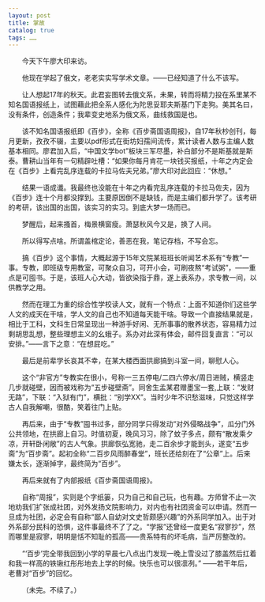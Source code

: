 ```yaml
---
layout: post
title: 掌故
catalog: true  
tags: ……
---
```


&emsp;&emsp;今天下午廖大印来访。

&emsp;&emsp;他现在学起了俄文，老老实实写学术文章。——已经知道了什么不该写。

&emsp;&emsp;让人想起17年的秋天。此君妄图转去俄文系，未果，转而将精力投在系里某不知名国语报纸上，试图藉此把全系人感化为陀思妥耶夫斯基门下走狗。美其名曰，没有条件，创造条件；我辈变史地系为俄文系，曲线救国是也。

&emsp;&emsp;该不知名国语报纸即《百步》，全称《百步斋国语周报》，自17年秋杪创刊，每月更新，孜孜不辍，主要以pdf形式在街坊妇孺间流传，累计读者人数与主编人数基本相同。廖君加入后，“中国文学bot”板块三军尽墨，补白部分不是斯基就是斯泰。曹耕山当年有一句精辟吐槽：“如果你每月肯花一块钱买报纸，十年之内定会在《百步》上看完乱序连载的卡拉马佐夫兄弟。”廖大印对此回应：“休想。”

&emsp;&emsp;结果一语成谶。我最终也没能在十年之内看完乱序连载的卡拉马佐夫，因为《百步》连十个月都没撑到。主要原因倒不是缺钱，而是主编们都升学了。该考研的考研，该出国的出国，该实习的实习。到底大梦一场而已。


&emsp;&emsp;梦醒后，起来搔首，梅景横窗瘦。萧瑟秋风今又是，换了人间。

&emsp;&emsp;所以得写点啥。所谓盖棺定论，善恶在我，笔记存档，不写会忘。


&emsp;&emsp;搞《百步》这个事情，大概起源于15年文院某班班长听闻艺术系有“专教”一事。专教，即班级专用教室，可聚众自习，可开小会，可刷夜熬“考试粥”，——重点是可囤书。于是，该班人心大动，皆欲染指于鼎，遂上表系办，求专教一间，以供教学之用。

&emsp;&emsp;然而在理工为重的综合性学校读人文，就有一个特点：上面不知道你们这些学人文的成天在干啥，学人文的自己也不知道每天能干啥。导致一个直接结果就是，相比于工科，文科生日常呈现出一种游手好闲、无所事事的散养状态，容易精力过剩胡思乱想，整些理想主义的幺蛾子。系办对此深有体会，邮件回复直言：“可以安排。”——言下之意：“在想屁吃。”

&emsp;&emsp;最后是前辈学长哀其不幸，在某大楼西面拱廊搞到斗室一间，聊慰人心。

&emsp;&emsp;这个“非官方”专教实在很小，号称一三五停电/二四六停水/周日进贼，横竖走几步就碰壁，因而被戏称为“五步碰壁斋”。同舍生孟某君赠墨宝一套,上联：“发财无路”，下联：“入狱有门”，横批：“别学XX”。当时少年不识愁滋味，只觉这样学古人自我解嘲，很酷，笑着往门上贴。

&emsp;&emsp;再后来，由于“专教”囤书过多，部分同学只得发动“对外侵略战争”，瓜分门外公共领地，在拱廊上自习。时值初夏，晚风习习，除了蚊子多点，颇有“散发乘夕凉，开轩卧闲敞”的古人气象。拱廊恢弘宽驰，走二百余步才能到头，遂变“五步斋”为“百步斋”。起初全称“二百步风雨醉春堂”，班长还给刻在了“公章”上。后来嫌太长，逐渐掉字，最终简为“百步”。

&emsp;&emsp;再后来就有了内部报纸《百步斋国语周报》。

&emsp;&emsp;自称“周报”，实则是个字纸篓，只为自己和自己玩，也有趣。方师曾不止一次地劝我们扩张成社团，对外发扬文院影响力，对内也有社团资金可以申请。然而一旦成为社团，必定会有自称“鄙人自幼对文史哲颇感兴趣”的外系同学加入。出于对外系部分民科的恐惧，这件事最终不了了之。“学报”还曾经一度更名“寂寥抄”，然而哪里是寂寥，明明是恬不知耻的孤高——贵系特有的坏毛病，当严厉整改的。

&emsp;&emsp;“‘百步’完全带我回到小学的早晨七八点出门发现一晚上雪没过了膝盖然后扛着和我一样高的铁锹红彤彤地去上学的时候。快乐也可以很凛冽。”
——若干年后，老曹对“百步”的回忆。



&emsp;&emsp;（未完。不续了。）

